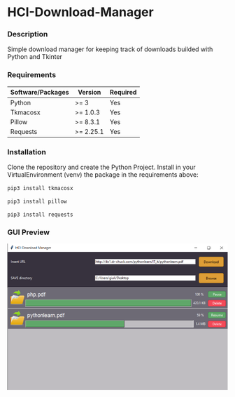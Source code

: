 # HCI-Download-Manager

### Description
Simple download manager for keeping track of downloads builded with Python and Tkinter

### Requirements
| Software/Packages | Version | Required |
| ------------- | ------------- |  ------------- |
| Python | >= 3 | Yes |
| Tkmacosx | >= 1.0.3 | Yes |
| Pillow | >= 8.3.1 | Yes |
| Requests | >= 2.25.1 | Yes |

### Installation
Clone the repository and create the Python Project.
Install in your VirtualEnvironment (venv) the package in the requirements above:
```
pip3 install tkmacosx
```
```
pip3 install pillow
```
```
pip3 install requests
```

### GUI Preview

![](https://github.com/giuliocalamai14/HCI-Download-Manager/blob/main/GUI%20Image/download_manager.png)




